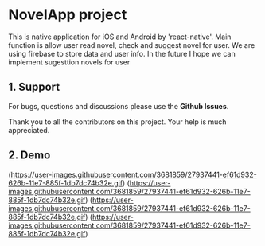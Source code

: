 # NovelApp project
This is native application for iOS and Android by 'react-native'. Main function is allow user read novel, check and suggest novel for user.
We are using firebase to store data and user info.
In the future I hope we can implement sugesttion novels for user

## 1. Support

For bugs, questions and discussions please use the **Github Issues**.

Thank you to all the contributors on this project. Your help is much appreciated.

## 2. Demo
(https://user-images.githubusercontent.com/3681859/27937441-ef61d932-626b-11e7-885f-1db7dc74b32e.gif)
(https://user-images.githubusercontent.com/3681859/27937441-ef61d932-626b-11e7-885f-1db7dc74b32e.gif)
(https://user-images.githubusercontent.com/3681859/27937441-ef61d932-626b-11e7-885f-1db7dc74b32e.gif)
(https://user-images.githubusercontent.com/3681859/27937441-ef61d932-626b-11e7-885f-1db7dc74b32e.gif)

